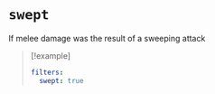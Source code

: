 # `swept`

If melee damage was the result of a sweeping attack

> [!example]
> ```yaml
> filters:
>   swept: true
> ```
